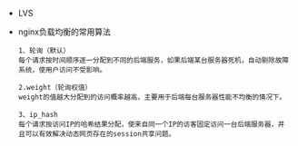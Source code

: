- LVS

- nginx负载均衡的常用算法

  ```
  1、轮询（默认）
  每个请求按时间顺序逐一分配到不同的后端服务，如果后端某台服务器死机，自动剔除故障系统，使用户访问不受影响。
  
  2.weight（轮询权值）
  weight的值越大分配到的访问概率越高，主要用于后端每台服务器性能不均衡的情况下。
  
  3、ip_hash
  每个请求按访问IP的哈希结果分配，使来自同一个IP的访客固定访问一台后端服务器，并且可以有效解决动态网页存在的session共享问题。
  
  ```

  